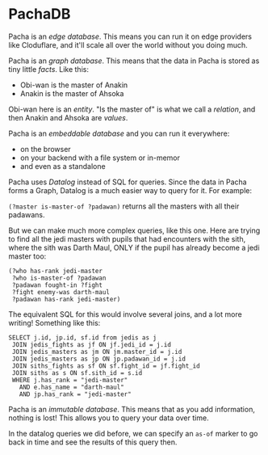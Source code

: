 # PachaDB

Pacha is an _edge database_. This means you can run it on edge providers like
Cloduflare, and it'll scale all over the world without you doing much.

Pacha is an _graph database_. This means that the data in Pacha is stored as tiny little _facts_. Like this:

* Obi-wan is the master of Anakin
* Anakin is the master of Ahsoka

Obi-wan here is an _entity_. "Is the master of" is what we call a _relation_,
and then Anakin and Ahsoka are _values_.

Pacha is an _embeddable database_ and you can run it everywhere:

* on the browser
* on your backend with a file system or in-memor
* and even as a standalone 

Pacha uses _Datalog_ instead of SQL for queries. Since the data in Pacha forms a Graph, Datalog is a much easier way to query for it. For example:

`(?master is-master-of ?padawan)` returns all the masters with all their padawans.

But we can make much more complex queries, like this one. Here are trying to
find all the jedi masters with pupils that had encounters with the sith, where
the sith was Darth Maul, ONLY if the pupil has already become a jedi master too:

```
(?who has-rank jedi-master
 ?who is-master-of ?padawan
 ?padawan fought-in ?fight
 ?fight enemy-was darth-maul
 ?padawan has-rank jedi-master)
```

The equivalent SQL for this would involve several joins, and a lot more
writing! Something like this:

```
SELECT j.id, jp.id, sf.id from jedis as j  
 JOIN jedis_fights as jf ON jf.jedi_id = j.id
 JOIN jedis_masters as jm ON jm.master_id = j.id
 JOIN jedis_masters as jp ON jp.padawan_id = j.id
 JOIN siths_fights as sf ON sf.fight_id = jf.fight_id
 JOIN siths as s ON sf.sith_id = s.id
 WHERE j.has_rank = "jedi-master"
   AND e.has_name = "darth-maul"
   AND jp.has_rank = "jedi-master"
```


Pacha is an _immutable database_. This means that as you add information,
nothing is lost! This allows you to query your data over time.

In the datalog queries we did before, we can specify an `as-of` marker to go back in time and see the results of this query then.
